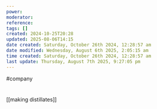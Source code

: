```yaml
---
power: 
moderator: 
reference: 
tags: []
created: 2024-10-25T20:28
updated: 2025-08-06T14:15
date created: Saturday, October 26th 2024, 12:28:57 am
date modified: Wednesday, August 6th 2025, 2:05:15 am
time created: Saturday, October 26th 2024, 12:28:57 am
last update: Thursday, August 7th 2025, 9:27:05 pm
---
```

#company 
# 
[[making distillates]]